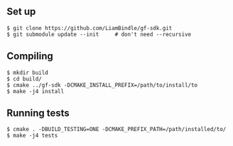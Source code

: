 ## Set up

```console
$ git clone https://github.com/LiamBindle/gf-sdk.git
$ git submodule update --init     # don't need --recursive
```

## Compiling
```console
$ mkdir build
$ cd build/
$ cmake ../gf-sdk -DCMAKE_INSTALL_PREFIX=/path/to/install/to
$ make -j4 install
```

## Running tests
```console
$ cmake . -DBUILD_TESTING=ONE -DCMAKE_PREFIX_PATH=/path/installed/to/
$ make -j4 tests
```
